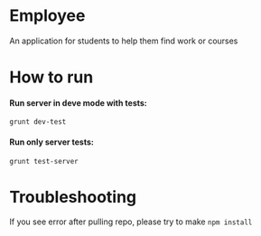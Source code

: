 # Employee

An application for students to help them find work or courses


# How to run

#### Run server in deve mode with tests:
```
grunt dev-test
```

#### Run only server tests:
```
grunt test-server
```

# Troubleshooting
If you see error after pulling repo, please try to make `npm install`
